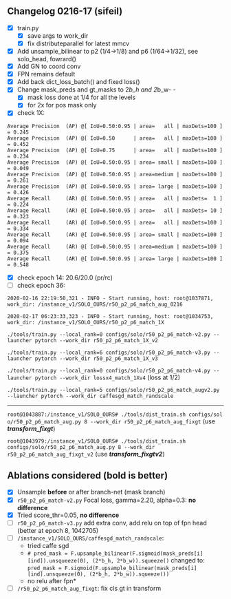 ## Changelog 0216-17 (sifeil)

 - [x] train.py
	 - [x] save args to work_dir
	 - [x] fix distributeparallel for latest mmcv
 - [x] Add unsample_bilinear to p2 (1/4->1/8) and p6 (1/64->1/32), see solo_head, fowrard()
 - [x] Add GN to coord conv
 - [x] FPN remains default
 - [x] Add back dict_loss_batch() and fixed loss()
 - [x] Change mask_preds and gt_masks to 2*b_h and 2*b_w- - 
	 - [x] mask loss done at 1/4 for all the levels
	 - [x] for 2x for pos mask only
 - [x] check 1X:
 ``` 
 Average Precision  (AP) @[ IoU=0.50:0.95 | area=   all | maxDets=100 ] = 0.245
 Average Precision  (AP) @[ IoU=0.50      | area=   all | maxDets=100 ] = 0.452
 Average Precision  (AP) @[ IoU=0.75      | area=   all | maxDets=100 ] = 0.234
 Average Precision  (AP) @[ IoU=0.50:0.95 | area= small | maxDets=100 ] = 0.049
 Average Precision  (AP) @[ IoU=0.50:0.95 | area=medium | maxDets=100 ] = 0.261
 Average Precision  (AP) @[ IoU=0.50:0.95 | area= large | maxDets=100 ] = 0.426
 Average Recall     (AR) @[ IoU=0.50:0.95 | area=   all | maxDets=  1 ] = 0.224
 Average Recall     (AR) @[ IoU=0.50:0.95 | area=   all | maxDets= 10 ] = 0.323
 Average Recall     (AR) @[ IoU=0.50:0.95 | area=   all | maxDets=100 ] = 0.334
 Average Recall     (AR) @[ IoU=0.50:0.95 | area= small | maxDets=100 ] = 0.094
 Average Recall     (AR) @[ IoU=0.50:0.95 | area=medium | maxDets=100 ] = 0.375
 Average Recall     (AR) @[ IoU=0.50:0.95 | area= large | maxDets=100 ] = 0.548
 ```
 - [x] check epoch 14: 20.6/20.0 (pr/rc)
 - [ ] check epoch 36: 

`2020-02-16 22:19:50,321 - INFO - Start running, host: root@1037871, work_dir: /instance_v1/SOLO_OURS/r50_p2_p6_match_aug_0216`

`2020-02-17 06:23:33,323 - INFO - Start running, host: root@1034753, work_dir: /instance_v1/SOLO_OURS/r50_p2_p6_match_1X`

`./tools/train.py --local_rank=0 configs/solo/r50_p2_p6_match-v2.py --launcher pytorch --work_dir r50_p2_p6_match_1X_v2`

`./tools/train.py --local_rank=6 configs/solo/r50_p2_p6_match-v3.py --launcher pytorch --work_dir r50_p2_p6_match_1X_v3`

`./tools/train.py --local_rank=0 configs/solo/r50_p2_p6_match-v4.py --launcher pytorch --work_dir lossx4_match_1Xv4` (loss at 1/2)

`./tools/train.py --local_rank=5 configs/solo/r50_p2_p6_match_augv2.py --launcher pytorch --work_dir caffesgd_match_randscale`

----------------------------------------------

`root@1043887:/instance_v1/SOLO_OURS# ./tools/dist_train.sh configs/sol
o/r50_p2_p6_match_aug.py 8 --work_dir r50_p2_p6_match_aug_fixgt` (use ***transform_fixgt***)

`root@1043979:/instance_v1/SOLO_OURS# ./tools/dist_train.sh configs/solo/r50_p2_p6_match_aug.py 8 --work_dir r50_p2_p6_match_aug_fixgt_v2` (use ***transform_fixgtv2***)

## Ablations considered (bold is better)

 - [x] Unsample **before** or after branch-net (mask branch)
 - [x]  `r50_p2_p6_match-v2.py` Focal loss, gamma=2.20, alpha=0.3:  **no difference**
 - [x]  Tried score_thr=0.05, **no difference**
 - [ ] `r50_p2_p6_match-v3.py` add extra conv, add relu on top of fpn head (better at epoch 8, 1042705)
 - [ ] `/instance_v1/SOLO_OURS/caffesgd_match_randscale`: 
	 - tried caffe sgd
	 - `# pred_mask = F.upsample_bilinear(F.sigmoid(mask_preds[i][ind]).unsqueeze(0), (2*b_h, 2*b_w)).squeeze()` 
	 changed to: 
		`pred_mask = F.sigmoid(F.upsample_bilinear(mask_preds[i][ind].unsqueeze(0), (2*b_h, 2*b_w)).squeeze())`
	- no relu after fpn*
 - [ ] `/r50_p2_p6_match_aug_fixgt`: fix cls gt in transform

<!--stackedit_data:
eyJoaXN0b3J5IjpbMTAwNDExNzkyMywzNDI1NDg4NzAsLTI2OT
k3Mjc0NywtMTgwNDExNzI1OSw1MTIwNTA3NjMsLTIwMjU0Nzg2
OTMsNzUwNTQzNTA0LC0xMTkyMDM2NTAzLDg1NTc3OTM2MSwtNT
QyNjU4MzQyLC01NTcwNjEzOCwxNjA5NzE0MzAsLTU1Mjk0MjYz
MSwyMzM1NTM5MTMsMzkxOTA1NDk2XX0=
-->